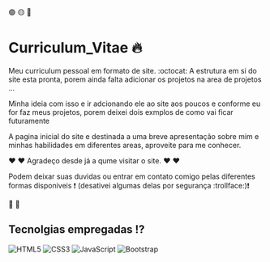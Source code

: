 🟢 🟡 🔴

# Curriculum_Vitae :fire:

Meu curriculum pessoal em formato de site. :octocat:
A estrutura em si do site esta pronta, porem ainda falta adicionar os projetos na area de projetos ...

Minha ideia com isso e ir adcionando ele ao site aos poucos e conforme eu for faz meus projetos, porem deixei dois exmplos de como vai ficar futuramente

A pagina inicial do site e destinada a uma breve apresentação sobre mim e minhas habilidades em diferentes areas, aproveite para me conhecer.

:heart: :heart: Agradeço desde já a qume visitar o site. :heart: :heart:

Podem deixar suas duvidas ou entrar em contato comigo pelas diferentes formas disponiveis :exclamation: (desativei algumas delas por segurança :trollface:):exclamation:

:clap: :clap:

## Tecnolgias empregadas :interrobang:

![HTML5](https://img.shields.io/badge/html5-%23E34F26.svg?style=for-the-badge&logo=html5&logoColor=white)
![CSS3](https://img.shields.io/badge/css3-%231572B6.svg?style=for-the-badge&logo=css3&logoColor=white)
![JavaScript](https://img.shields.io/badge/javascript-%23323330.svg?style=for-the-badge&logo=javascript&logoColor=%23F7DF1E)
![Bootstrap](https://img.shields.io/badge/bootstrap-%238511FA.svg?style=for-the-badge&logo=bootstrap&logoColor=white)


